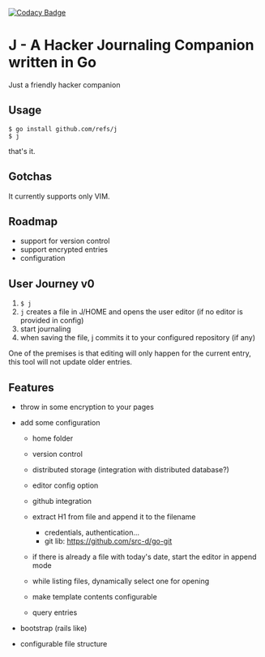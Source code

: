 [![Codacy Badge](https://api.codacy.com/project/badge/Grade/9cf9f4575f6940f3a3383e66c2b56d4b)](https://www.codacy.com/manual/refs_2/j?utm_source=github.com&amp;utm_medium=referral&amp;utm_content=refs/j&amp;utm_campaign=Badge_Grade)
# J - A Hacker Journaling Companion written in Go

Just a friendly hacker companion

## Usage

```console
$ go install github.com/refs/j
$ j
```

that's it.

## Gotchas

It currently supports only VIM.

## Roadmap

-   support for version control
-   support encrypted entries
-   configuration

## User Journey v0

1.  `$ j`
2.  `j` creates a file in J/HOME and opens the user editor (if no editor is provided in config)
3.  start journaling
4.  when saving the file, j commits it to your configured repository (if any)

One of the premises is that editing will only happen for the current entry, this tool will not update older entries.

## Features

-   throw in some encryption to your pages

-   add some configuration

    -   home folder

    -   version control

    -   distributed storage (integration with distributed database?)

    -   editor config option

    -   github integration

    -   extract H1 from file and append it to the filename

        -   credentials, authentication...
        -   git lib: <https://github.com/src-d/go-git>

    -   if there is already a file with today's date, start the editor in append mode

    -   while listing files, dynamically select one for opening

    -   make template contents configurable

    -   query entries

-   bootstrap (rails like)

-   configurable file structure
